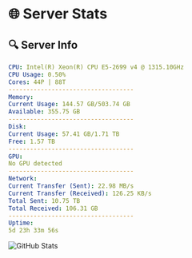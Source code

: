 # 🌐 Server Stats
## 🔍 Server Info
```yaml
CPU: Intel(R) Xeon(R) CPU E5-2699 v4 @ 1315.10GHz
CPU Usage: 0.50%
Cores: 44P | 88T
-----------------------------------
Memory:
Current Usage: 144.57 GB/503.74 GB
Available: 355.75 GB
-----------------------------------
Disk:
Current Usage: 57.41 GB/1.71 TB
Free: 1.57 TB
-----------------------------------
GPU:
No GPU detected
-----------------------------------
Network:
Current Transfer (Sent): 22.98 MB/s
Current Transfer (Received): 126.25 KB/s
Total Sent: 10.75 TB
Total Received: 106.31 GB
-----------------------------------
Uptime:
5d 23h 33m 56s
```
![GitHub Stats](https://img.shields.io/badge/Updated-2025-03-13_20:56:45-blue)